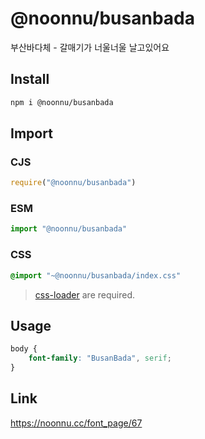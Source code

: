 # @noonnu/busanbada
부산바다체 - 갈매기가 너울너울 날고있어요

## Install
```sh
npm i @noonnu/busanbada
```
## Import
### CJS
```js
require("@noonnu/busanbada")
```
### ESM
```js
import "@noonnu/busanbada"
```
### CSS 
```css
@import "~@noonnu/busanbada/index.css"
```
> [css-loader](https://github.com/webpack-contrib/css-loader) are required.

## Usage
```css
body {
    font-family: "BusanBada", serif;
}
```

## Link
https://noonnu.cc/font_page/67